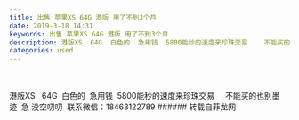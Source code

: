 ```yaml
---
title: 出售 苹果XS 64G 港版 用了不到3个月
date: 2019-3-18 14:31
keywords: 出售 苹果XS 64G 港版 用了不到3个月
description: 港版XS  64G  白色的  急用钱  5800能秒的速度来珍珠交易    不能买的也别墨迹  急没空叨叨  联系微信：18463122789
categories: used
---
```

<td class="t_f" id="postmessage_3248984">

<br/>
<br/>
港版XS   64G  白色的  急用钱  5800能秒的速度来珍珠交易     不能买的也别墨迹  急 没空叨叨  联系微信：18463122789</td>
###### 转载自菲龙网